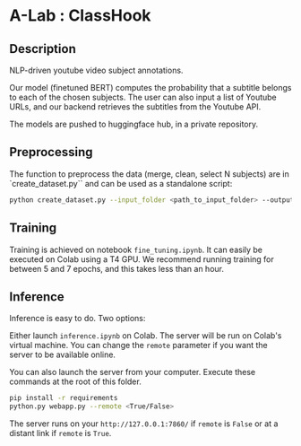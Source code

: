 # A-Lab : ClassHook

## Description

NLP-driven youtube video subject annotations.

Our model (finetuned BERT) computes the probability that a subtitle belongs to each of the chosen subjects. The user can also input a list of Youtube URLs, and our backend retrieves the subtitles from the Youtube API.

The models are pushed to huggingface hub, in a private repository.

## Preprocessing

The function to preprocess the data (merge, clean, select N subjects) are in `create_dataset.py`` and can be used as a standalone script:

```bash
python create_dataset.py --input_folder <path_to_input_folder> --output_folder <path_to_output_folder> --nb_subjects <nb_subjects>
```

## Training

Training is achieved on notebook `fine_tuning.ipynb`. It can easily be executed on Colab using a T4 GPU. We recommend running training for between 5 and 7 epochs, and this takes less than an hour.

## Inference

Inference is easy to do. Two options:

Either launch `inference.ipynb` on Colab. The server will be run on Colab's virtual machine. You can change the `remote` parameter if you want the server to be available online.

You can also launch the server from your computer. Execute these commands at the root of this folder.

```bash
pip install -r requirements
python.py webapp.py --remote <True/False>
```

The server runs on your  `http://127.0.0.1:7860/` if `remote` is `False` or at a distant link if `remote` is `True`.
